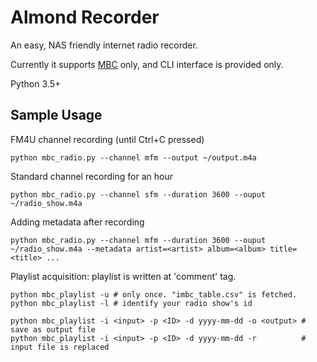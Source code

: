 Almond Recorder
===============

An easy, NAS friendly internet radio recorder.

Currently it supports [MBC](http://www.imbc.com) only, and CLI interface is provided only.

Python 3.5+

Sample Usage
------------
FM4U channel recording (until Ctrl+C pressed) 
```
python mbc_radio.py --channel mfm --output ~/output.m4a
```


Standard channel recording for an hour
```
python mbc_radio.py --channel sfm --duration 3600 --ouput ~/radio_show.m4a
```


Adding metadata after recording
```
python mbc_radio.py --channel mfm --duration 3600 --ouput ~/radio_show.m4a --metadata artist=<artist> album=<album> title=<title> ...
```


Playlist acquisition: playlist is written at 'comment' tag.
```
python mbc_playlist -u # only once. "imbc_table.csv" is fetched.
python mbc_playlist -l # identify your radio show's id

python mbc_playlist -i <input> -p <ID> -d yyyy-mm-dd -o <output> # save as output file
python mbc_playlist -i <input> -p <ID> -d yyyy-mm-dd -r          # input file is replaced
```
